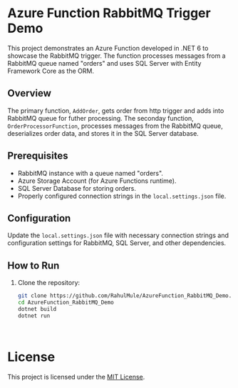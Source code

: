 # Azure Function RabbitMQ Trigger Demo

This project demonstrates an Azure Function developed in .NET 6 to showcase the RabbitMQ trigger. The function processes messages from a RabbitMQ queue named "orders" and uses SQL Server with Entity Framework Core as the ORM.

## Overview
The primary function, `AddOrder`, gets order from http trigger and adds into RabbitMQ queue for futher processing.
The seconday function, `OrderProcessorFunction`, processes messages from the RabbitMQ queue, deserializes order data, and stores it in the SQL Server database.

## Prerequisites

- RabbitMQ instance with a queue named "orders".
- Azure Storage Account (for Azure Functions runtime).
- SQL Server Database for storing orders.
- Properly configured connection strings in the `local.settings.json` file.

## Configuration

Update the `local.settings.json` file with necessary connection strings and configuration settings for RabbitMQ, SQL Server, and other dependencies.

## How to Run

1. Clone the repository:

   ```bash
   git clone https://github.com/RahulMule/AzureFunction_RabbitMQ_Demo.git
   cd AzureFunction_RabbitMQ_Demo
   dotnet build
   dotnet run




# License

This project is licensed under the [MIT License](LICENSE).

